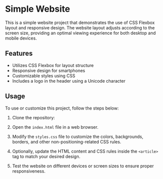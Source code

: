# Simple Website

This is a simple website project that demonstrates the use of CSS Flexbox layout and responsive design. The website layout adjusts according to the screen size, providing an optimal viewing experience for both desktop and mobile devices.

## Features

- Utilizes CSS Flexbox for layout structure
- Responsive design for smartphones
- Customizable styles using CSS
- Includes a logo in the header using a Unicode character

## Usage

To use or customize this project, follow the steps below:

1. Clone the repository:


2. Open the `index.html` file in a web browser.

3. Modify the `styles.css` file to customize the colors, backgrounds, borders, and other non-positioning-related CSS rules.

4. Optionally, update the HTML content and CSS rules inside the `<article>` tag to match your desired design.

5. Test the website on different devices or screen sizes to ensure proper responsiveness.


